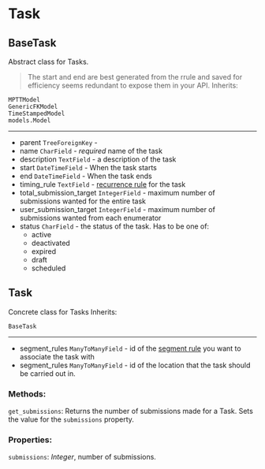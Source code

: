 # Task

## BaseTask
Abstract class for Tasks.
> The start and end are best generated from the rrule and saved for efficiency seems redundant to expose them in your API.
Inherits:
```
MPTTModel
GenericFKModel
TimeStampedModel
models.Model
```

---
  * parent `TreeForeignKey` -
  * name `CharField` - _required_ name of the task
  * description `TextField` - a description of the task
  * start `DateTimeField` - When the task starts
  * end `DateTimeField` - When the task ends
  * timing_rule `TextField` - [recurrence rule](https://tools.ietf.org/html/rfc2445) for the task
  * total_submission_target `IntegerField` - maximum number of submissions wanted for the entire task
  * user_submission_target `IntegerField` - maximum number of submissions wanted from each enumerator 
  * status `CharField` - the status of the task. Has to be one of:  
    - active
    - deactivated
    - expired
    - draft
    - scheduled


## Task
Concrete class for Tasks
Inherits:
```
BaseTask
```

---
  * segment_rules `ManyToManyField` - id of the [segment rule](./segment%20rules.md) you want to associate the task with
  * segment_rules `ManyToManyField` - id of the location that the task should be carried out in.

### Methods:

`get_submissions`: Returns the number of submissions made for a Task. Sets the value for the `submissions` property.

### Properties:

`submissions`: *Integer*, number of submissions.
